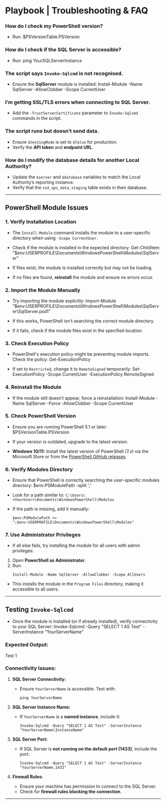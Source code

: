 # Playbook | Troubleshooting & FAQ


### **How do I check my PowerShell version?**
- Run:
$PSVersionTable.PSVersion


### **How do I check if the SQL Server is accessible?**
- Run:
ping YourSQLServerInstance


### **The script says `Invoke-Sqlcmd` is not recognised.**
- Ensure the **SqlServer** module is installed:
Install-Module -Name SqlServer -AllowClobber -Scope CurrentUser

### **I’m getting SSL/TLS errors when connecting to SQL Server.**
- Add the `-TrustServerCertificate` parameter to `Invoke-Sqlcmd` commands in the script.

### **The script runs but doesn’t send data.**
- Ensure `$testingMode` is set to `$false` for production.
- Verify the **API token** and **endpoint URL**.

### **How do I modify the database details for another Local Authority?**
- Update the `$server` and `$database` variables to match the Local Authority’s reporting instance.
- Verify that the `ssd_api_data_staging` table exists in their database.

---

## **PowerShell Module Issues**

### **1. Verify Installation Location**
- The `Install-Module` command installs the module to a user-specific directory when using `-Scope CurrentUser`.  
- Check if the module is installed in the expected directory:
Get-ChildItem "$env:USERPROFILE\Documents\WindowsPowerShell\Modules\SqlServer"

- If files exist, the module is installed correctly but may not be loading.
- If no files are found, **reinstall** the module and ensure no errors occur.


### **2. Import the Module Manually**
- Try importing the module explicitly:
Import-Module "$env:USERPROFILE\Documents\WindowsPowerShell\Modules\SqlServer\SqlServer.psd1"

- If this works, PowerShell isn't searching the correct module directory.
- If it fails, check if the module files exist in the specified location.


### **3. Check Execution Policy**
- PowerShell's execution policy might be preventing module imports. Check the policy:
Get-ExecutionPolicy

- If set to `Restricted`, change it to `RemoteSigned` temporarily:
Set-ExecutionPolicy -Scope CurrentUser -ExecutionPolicy RemoteSigned


### **4. Reinstall the Module**
- If the module still doesn’t appear, force a reinstallation:
Install-Module -Name SqlServer -Force -AllowClobber -Scope CurrentUser


### **5. Check PowerShell Version**
- Ensure you are running PowerShell 5.1 or later:
$PSVersionTable.PSVersion

- If your version is outdated, upgrade to the latest version:
- **Windows 10/11:** Install the latest version of PowerShell (7.x) via the Microsoft Store or from the [PowerShell GitHub releases](https://github.com/PowerShell/PowerShell).

### **6. Verify Modules Directory**
- Ensure that PowerShell is correctly searching the user-specific modules directory:
$env:PSModulePath -split ';'


- Look for a path similar to: `C:\Users\<YourUser>\Documents\WindowsPowerShell\Modules`
- If the path is missing, add it manually:
  ```
  $env:PSModulePath += ";$env:USERPROFILE\Documents\WindowsPowerShell\Modules"
  ```

### **7. Use Administrator Privileges**
- If all else fails, try installing the module for all users with admin privileges:
1. Open **PowerShell as Administrator**.
2. Run:
   ```
   Install-Module -Name SqlServer -AllowClobber -Scope AllUsers
   ```
- This installs the module in the `Program Files` directory, making it accessible to all users.

---

## **Testing `Invoke-Sqlcmd`**

- Once the module is installed (or if already installed), verify connectivity to your SQL Server:
Invoke-Sqlcmd -Query "SELECT 1 AS Test" -ServerInstance "YourServerName"
### **Expected Output:**
Test
1


### **Connectivity Issues:**

1. **SQL Server Connectivity:**
   - Ensure `YourServerName` is accessible. Test with:
     ```
     ping YourServerName
     ```

2. **SQL Server Instance Name:**
   - If `YourServerName` is a **named instance**, include it:
     ```
     Invoke-Sqlcmd -Query "SELECT 1 AS Test" -ServerInstance "YourServerName\InstanceName"
     ```

3. **SQL Server Port:**
   - If SQL Server is **not running on the default port (1433)**, include the port:
     ```
     Invoke-Sqlcmd -Query "SELECT 1 AS Test" -ServerInstance "YourServerName,1433"
     ```

4. **Firewall Rules:**
   - Ensure your machine has permission to connect to the SQL Server.
   - Check for **firewall rules blocking the connection**.

---